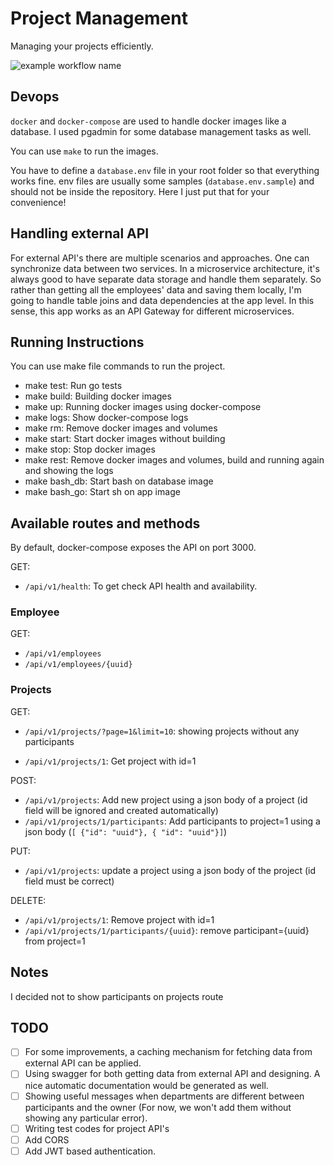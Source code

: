 # Project Management

Managing your projects efficiently.

![example workflow name](https://github.com/maanijou/project-manager/workflows/Go/badge.svg)

## Devops

`docker` and `docker-compose` are used to handle docker images like a database. I used pgadmin for some database management tasks as well.

You can use `make` to run the images.

You have to define a `database.env` file in your root folder so that everything works fine. env files are usually some samples (`database.env.sample`) and should not be inside the repository. Here I just put that for your convenience!

## Handling external API

For external API's there are multiple scenarios and approaches. One can synchronize data between two services. In a microservice architecture, it's always good to have separate data storage and handle them separately. So rather than getting all the employees' data and saving them locally, I'm going to handle table joins and data dependencies at the app level. In this sense, this app works as an API Gateway for different microservices.

## Running Instructions

You can use make file commands to run the project.

* make test: Run go tests
* make build: Building docker images
* make up: Running docker images using docker-compose
* make logs: Show docker-compose logs
* make rm: Remove docker images and volumes
* make start: Start docker images without building
* make stop: Stop docker images
* make rest: Remove docker images and volumes, build and running again and showing the logs
* make bash_db: Start bash on database image
* make bash_go: Start sh on app image

## Available routes and methods
By default, docker-compose exposes the API on port 3000.

GET:
* `/api/v1/health`: To get check API health and availability.

### Employee

GET:
* `/api/v1/employees`
* `/api/v1/employees/{uuid}`

### Projects
GET:
* `/api/v1/projects/?page=1&limit=10`: showing projects without any participants

* `/api/v1/projects/1`: Get project with id=1

POST:
* `/api/v1/projects`: Add new project using a json body of a project (id field will be ignored and created automatically)
* `/api/v1/projects/1/participants`: Add participants to project=1 using a json body (`[ {"id": "uuid"}, { "id": "uuid"}]`)


PUT:
* `/api/v1/projects`: update a project using a json body of the project (id field must be correct)

DELETE:
* `/api/v1/projects/1`: Remove project with id=1
* `/api/v1/projects/1/participants/{uuid}`: remove participant={uuid} from project=1
## Notes
I decided not to show participants on projects route
## TODO

- [ ] For some improvements, a caching mechanism for fetching data from external API can be applied.
- [ ] Using swagger for both getting data from external API and designing. A nice automatic documentation would be generated as well.
- [ ] Showing useful messages when departments are different between participants and the owner (For now, we won't add them without showing any particular error).
- [ ] Writing test codes for project API's
- [ ] Add CORS
- [ ] Add JWT based authentication.
